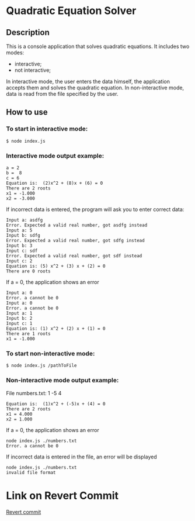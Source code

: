 # Quadratic Equation Solver 

## Description

This is a console application that solves quadratic equations. It includes two modes:
- interactive;
- not interactive;

In interactive mode, the user enters the data himself, the application accepts them and solves the quadratic equation.
In non-interactive mode, data is read from the file specified by the user.

## How to use

### To start in interactive mode: 

```
$ node index.js
```

### Interactive mode output example:

```
a = 2
b =  8
c = 6
Equation is:  (2)x^2 + (8)x + (6) = 0
There are 2 roots
x1 = -1.000
x2 = -3.000
```
If incorrect data is entered, the program will ask you to enter correct data:
```
Input a: asdfg
Error. Expected a valid real number, got asdfg instead
Input a: 5
Input b: sdfg
Error. Expected a valid real number, got sdfg instead
Input b: 3
Input c: sdf
Error. Expected a valid real number, got sdf instead
Input c: 2
Equation is: (5) x^2 + (3) x + (2) = 0
There are 0 roots
```
If a = 0, the application shows an error
```
Input a: 0
Error. a cannot be 0
Input a: 0   
Error. a cannot be 0
Input a: 1
Input b: 2
Input c: 1
Equation is: (1) x^2 + (2) x + (1) = 0
There are 1 roots 
x1 = -1.000
```

### To start non-interactive mode:

```
$ node index.js /pathToFile
```

### Non-interactive mode output example:

File numbers.txt: 1 -5 4

```
Equation is:  (1)x^2 + (-5)x + (4) = 0
There are 2 roots
x1 = 4.000
x2 = 1.000
```
If a = 0, the application shows an error

```
node index.js ./numbers.txt 
Error. a cannot be 0
```

If incorrect data is entered in the file, an error will be displayed

```
node index.js ./numbers.txt
invalid file format
```

# Link on Revert Commit

[Revert commit](https://github.com/yarikkot04/lab1_software-methodology/commit/5c85b3a8a947adc448f4b303b73d2c34a96c46ec)
